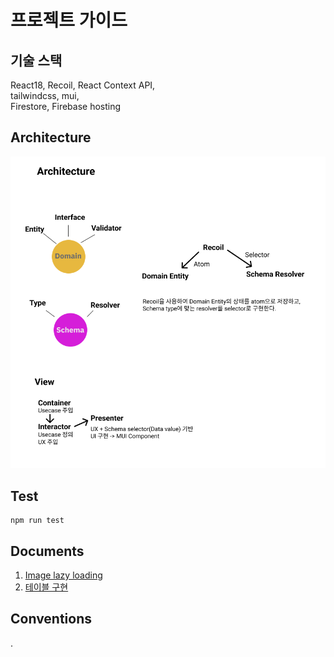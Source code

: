 # 프로젝트 가이드

## 기술 스택

React18, Recoil, React Context API,  
tailwindcss, mui,  
Firestore, Firebase hosting  

## Architecture

![hais-architecture](./docs/images/hais-architecture.png)

## Test

```console
npm run test
```

## Documents

1. [Image lazy loading](./docs/ImageLazyLoading.md)
2. [테이블 구현](./docs/테이블%20구현.md)

## Conventions

.
